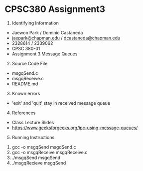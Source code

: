# CPSC380 Assignment3

1) Identifying Information
- Jaewon Park / Dominic Castaneda
- jaepark@chapman.edu / dcastaneda@chapman.edu
- 2328614 / 2339062
- CPSC 380-01
- Assignment 3 Message Queues 

2) Source Code File
- msgqSend.c
- msgqReceive.c
- README.md

3) Known errors
- 'exit' and 'quit' stay in received message queue

4) References
- Class Lecture Slides
- https://www.geeksforgeeks.org/ipc-using-message-queues/


5) Running Instructions
1. gcc -o msgqSend msgqSend.c
2. gcc -o msgqReceive msgqReceive.c
3. ./msgqSend msgqSend
4. ./msgqRecieve msgqSend
